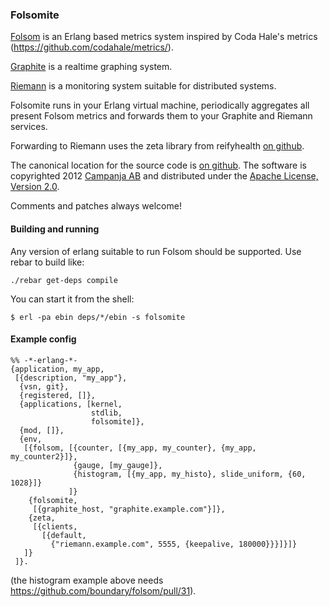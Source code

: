 ### Folsomite

[Folsom][1] is an Erlang based metrics system inspired by Coda Hale's
metrics (https://github.com/codahale/metrics/).

[Graphite][2] is a realtime graphing system.

[Riemann][3] is a monitoring system suitable for distributed systems.


Folsomite runs in your Erlang virtual machine, periodically aggregates
all present Folsom metrics and forwards them to your Graphite and
Riemann services.


Forwarding to Riemann uses the zeta library from reifyhealth [on
github][4].

The canonical location for the source code is [on github][5]. The
software is copyrighted 2012 [Campanja AB][6] and distributed under
the [Apache License, Version 2.0][7].


Comments and patches always welcome!


[1]: https://github.com/boundary/folsom
[2]: http://graphite.wikidot.com/
[3]: http://aphyr.github.com/riemann/index.html
[4]: https://github.com/reifyhealth/zeta
[5]: https://github.com/campanja/folsomite/
[6]: http://www.campanja.com/
[7]: http://www.apache.org/licenses/LICENSE-2.0.html


#### Building and running

Any version of erlang suitable to run Folsom should be supported. Use
rebar to build like:

    ./rebar get-deps compile

You can start it from the shell:

    $ erl -pa ebin deps/*/ebin -s folsomite

#### Example config

    %% -*-erlang-*-
    {application, my_app,
     [{description, "my_app"},
      {vsn, git},
      {registered, []},
      {applications, [kernel,
                      stdlib,
                      folsomite]},
      {mod, []},
      {env,
       [{folsom, [{counter, [{my_app, my_counter}, {my_app, my_counter2}]},
                  {gauge, [my_gauge]},
                  {histogram, [{my_app, my_histo}, slide_uniform, {60, 1028}]}
                 ]}
        {folsomite,
         [{graphite_host, "graphite.example.com"}]},
        {zeta,
         [{clients,
           [{default,
             {"riemann.example.com", 5555, {keepalive, 180000}}}]}]}
       ]}
     ]}.

(the histogram example above needs https://github.com/boundary/folsom/pull/31).
